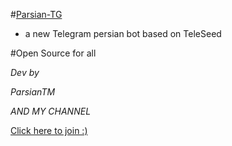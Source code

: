 #[Parsian-TG](telegram.me/parsiantg)

* a new Telegram persian bot based on TeleSeed




#Open Source for all


_Dev by_

*ParsianTM*

*AND MY CHANNEL*

[Click here to join :)](telegram.me/spheroch)


